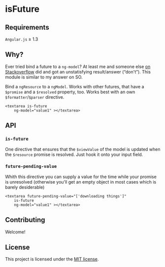 # isFuture #

## Requirements

`Angular.js` ≥ 1.3

## Why?

Ever tried bind a future to a `ng-model`? At least me and someone else [on Stackoverflow][soquestion] did and got an unstatisfying result/answer (“don't”). This module is similar to my answer on SO.

Bind a `ngResource` to a `ngModel`. Works with other futures, that have a `$promise` and a `$resolved` property, too. Works best with an own `$formatter`/`$parser` directive.

    <textarea is-future
		ng-model="value1" ></textarea>

## API

### `is-future`

One directive that ensures that the `$viewValue` of the model is updated when the `$resource` promise is resolved. Just hook it onto your input field.

### `future-pending-value`

Whith this directive you can supply a value for the time while your promise is unresolved (otherwise you'll get an empty object in most cases which is barely desiderable)

    <textarea future-pending-value="['downloading things']"
		is-future
		ng-model="value1" ></textarea> 

## Contributing

Welcome!

## License

This project is licensed under the [MIT license].

[soquestion]: http://stackoverflow.com/questions/18775726/angularjs-with-resource-and-custom-formatter-parser-directive-not-working/26831144
[MIT license]: http://opensource.org/licenses/MIT
